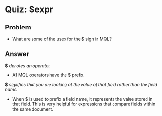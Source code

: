 # Quiz: $expr

## Problem:
- What are some of the uses for the $ sign in MQL?

## Answer

**$** _denotes an operator._

- All MQL operators have the $ prefix.

**$** _signifies that you are looking at the value of that field rather than the field name._

- When $ is used to prefix a field name, it represents the value stored in that field. This is very helpful for expressions that compare fields within the same document.